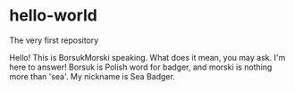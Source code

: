 # hello-world
The very first repository

Hello! This is BorsukMorski speaking. What does it mean, you may ask. I'm here to answer! Borsuk is Polish word for badger, and morski is nothing more than 'sea'. My nickname is Sea Badger. 
